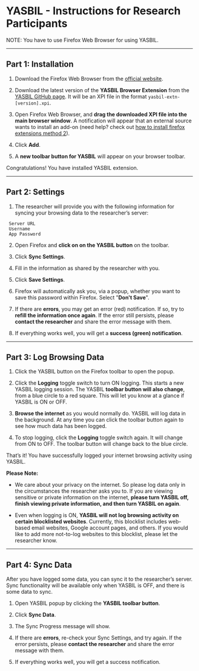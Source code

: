 # YASBIL - Instructions for Research Participants

NOTE: You have to use Firefox Web Browser for using YASBIL.

---

## Part 1: Installation
1. Download the Firefox Web Browser from the [official website](https://www.mozilla.org/en-US/firefox/new/).

2. Download the latest version of the **YASBIL Browser Extension** from the [YASBIL GitHub page](https://github.com/yasbil/yasbil). It will be an XPI file in the format `yasbil-extn-[version].xpi`.

3. Open Firefox Web Browser, and **drag the downloaded XPI file into the main browser window**. A notification will appear that an external source wants to install an add-on
(need help? check out [how to install firefox extensions method 2](https://www.wikihow.com/Install-Firefox-Extensions#Using-Drag.2FDrop-to-Install-XPI-Files)).

4. Click **Add**.

5. A **new toolbar button for YASBIL** will appear on your browser toolbar.

Congratulations! You have installed YASBIL extension.

---

## Part 2: Settings
1. The researcher will provide you with the following information for syncing your browsing data to the researcher’s server:
```
 Server URL
 Username
 App Password
```
 
2. Open Firefox and **click on on the YASBIL button** on the toolbar.

3. Click **Sync Settings**.

4. Fill in the information as shared by the researcher with you.

5. Click **Save Settings**.

6. Firefox will automatically ask you, via a popup, whether you want to save this password within Firefox. Select "**Don't Save**".

7. If there are **errors**, you may get an error (red) notification. If so, try to **refill the information once again**. If the error still persists, please **contact the researcher** and share the error message with them.

8. If everything works well, you will get a **success (green) notification**.

---

## Part 3: Log Browsing Data

1. Click the YASBIL button on the Firefox toolbar to open the popup.

2. Click the **Logging** toggle switch to turn ON logging. This starts a new YASBIL logging session. The YASBIL **toolbar button will also change**, from a blue circle to a red square. This will let you know at a glance if YASBIL is ON or OFF.

3. **Browse the internet** as you would normally do. YASBIL will log data in the background. At any time you can click the toolbar button again to see how much data has been logged.

4. To stop logging, click the **Logging** toggle switch again.  It will change from ON to OFF. The toolbar button will change back to the blue circle.

That’s it! You have successfully logged your internet browsing activity using YASBIL.

**Please Note:**

- We care about your privacy on the internet. So please log data only in the circumstances the researcher asks you to. If you are viewing sensitive or private information on the internet, **please turn YASBIL off, finish viewing private information, and then turn YASBIL on again**.

- Even when logging is ON, **YASBIL will not log browsing activity on certain blocklisted websites**. Currently, this blocklist includes web-based email websites, Google account pages, and others. If you would like to add more not-to-log websites to this blocklist, please let the researcher know.

---

## Part 4: Sync Data

After you have logged some data, you can sync it to the researcher’s server. Sync functionality will be available only when YASBIL is OFF, and there is some data to sync.

1. Open YASBIL popup by clicking the **YASBIL toolbar button**.

2. Click **Sync Data**.

3. The Sync Progress message will show.

4. If there are **errors**, re-check your Sync Settings, and try again. If the error persists, please **contact the researcher** and share the error message with them.

5. If everything works well, you will get a success notification.